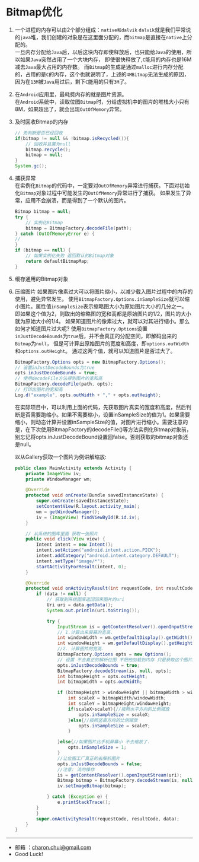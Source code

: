 Bitmap优化
===

1. 一个进程的内存可以由2个部分组成：`native和dalvik`
    `dalvik`就是我们平常说的`java`堆，我们创建的对象是在这里面分配的，而`bitmap`是直接在`native`上分配的。   
    一旦内存分配给`Java`后，以后这块内存即使释放后，也只能给`Java`的使用，所以如果`Java`突然占用了一个大块内存，
	即使很快释放了,`C`能用的内存也是16M减去`Java`最大占用的内存数。
    而`Bitmap`的生成是通过`malloc`进行内存分配的，占用的是`C`的内存，这个也就说明了，上述的`4MBitmap`无法生成的原因，
	因为在`13M`被`Java`用过后，剩下`C`能用的只有`3M`了。    

2. 在`Android`应用里，最耗费内存的就是图片资源。    
    在`Android`系统中，读取位图`Bitmap`时，分给虚拟机中的图片的堆栈大小只有8M，如果超出了，就会出现`OutOfMemory`异常。

3. 及时回收Bitmap的内存
    ```java
    // 先判断是否已经回收
    if(bitmap != null && !bitmap.isRecycled()){
        // 回收并且置为null
        bitmap.recycle();
        bitmap = null;
    }
    System.gc();
    ```

4. 捕获异常     
    在实例化`Bitmap`的代码中，一定要对`OutOfMemory`异常进行捕获。下面对初始化`Bitmap`对象过程中可能发生的`OutOfMemory`异常进行了捕获。
	如果发生了异常，应用不会崩溃，而是得到了一个默认的图片。
    ```java
    Bitmap bitmap = null;
    try {
        // 实例化Bitmap
        bitmap = BitmapFactory.decodeFile(path);
    } catch (OutOfMemoryError e) {
    //
    }
    if (bitmap == null) {
        // 如果实例化失败 返回默认的Bitmap对象
        return defaultBitmapMap;
    }
    ```
	
5. 缓存通用的Bitmap对象

6. 压缩图片
    如果图片像素过大可以将图片缩小，以减少载入图片过程中的内存的使用，避免异常发生。
    使用`BitmapFactory.Options.inSampleSize`就可以缩小图片。属性值`inSampleSize`表示缩略图大小为原始图片大小的几分之一。
	即如果这个值为2，则取出的缩略图的宽和高都是原始图片的1/2，图片的大小就为原始大小的1/4。
    如果知道图片的像素过大，就可以对其进行缩小。那么如何才知道图片过大呢?
    使用`BitmapFactory.Options`设置`inJustDecodeBounds`为`true`后，并不会真正的分配空间，即解码出来的`Bitmap`为`null`，
	但是可计算出原始图片的宽度和高度，即`options.outWidth`和`options.outHeight`。
    通过这两个值，就可以知道图片是否过大了。
    ```java
    BitmapFactory.Options opts = new BitmapFactory.Options();
    // 设置inJustDecodeBounds为true
    opts.inJustDecodeBounds = true;
    // 使用decodeFile方法得到图片的宽和高
    BitmapFactory.decodeFile(path, opts);
    // 打印出图片的宽和高
    Log.d("example", opts.outWidth + "," + opts.outHeight);
    ```
    在实际项目中，可以利用上面的代码，先获取图片真实的宽度和高度，然后判断是否需要跑缩小。如果不需要缩小，设置inSampleSize的值为1。如果需要缩小，则动态计算并设置inSampleSize的值，对图片进行缩小。需要注意的是，在下次使用BitmapFactory的decodeFile()等方法实例化Bitmap对象前，别忘记将opts.inJustDecodeBound设置回false。否则获取的bitmap对象还是null。

    以从Gallery获取一个图片为例讲解缩放:   
    ```java
    public class MainActivity extends Activity {
        private ImageView iv;
        private WindowManager wm;
    
        @Override
        protected void onCreate(Bundle savedInstanceState) {
            super.onCreate(savedInstanceState);
            setContentView(R.layout.activity_main);
            wm = getWindowManager();
            iv = (ImageView) findViewById(R.id.iv);
        }
    
        // 从系统的图库里面 获取一张照片
        public void click(View view) {
            Intent intent = new Intent();
            intent.setAction("android.intent.action.PICK");
            intent.addCategory("android.intent.category.DEFAULT");
            intent.setType("image/*");
            startActivityForResult(intent, 0);
        }
    
        @Override
        protected void onActivityResult(int requestCode, int resultCode, Intent data) {
            if (data != null) {
                // 获取到系统图库返回回来图片的uri
                Uri uri = data.getData();
                System.out.println(uri.toString());
    
                try {
                    InputStream is = getContentResolver().openInputStream(uri);
                    // 1.计算出来屏幕的宽高.
                    int windowWidth = wm.getDefaultDisplay().getWidth();
                    int windowHeight = wm.getDefaultDisplay().getHeight();
                    //2. 计算图片的宽高.
                    BitmapFactory.Options opts = new Options();
                    // 设置 不去真正的解析位图 不把他加载到内存 只是获取这个图片的宽高信息
                    opts.inJustDecodeBounds = true;
                    BitmapFactory.decodeStream(is, null, opts);
                    int bitmapHeight = opts.outHeight;
                    int bitmapWidth = opts.outWidth;
    
                    if (bitmapHeight > windowHeight || bitmapWidth > windowWidth) {
                        int scaleX = bitmapWidth/windowWidth;
                        int scaleY = bitmapHeight/windowHeight;
                        if(scaleX>scaleY){//按照水平方向的比例缩放
                            opts.inSampleSize = scaleX;
                        }else{//按照竖直方向的比例缩放
                            opts.inSampleSize = scaleY;
                        }
    
                    }else{//如果图片比手机屏幕小 不去缩放了.
                        opts.inSampleSize = 1;
                    }
                    //让位图工厂真正的去解析图片
                    opts.inJustDecodeBounds = false;
                    //注意: 流的操作
                    is = getContentResolver().openInputStream(uri);
                    Bitmap bitmap = BitmapFactory.decodeStream(is, null, opts);
                    iv.setImageBitmap(bitmap);
    
                } catch (Exception e) {
                    e.printStackTrace();
            }
            }
            super.onActivityResult(requestCode, resultCode, data);
        }
    }
    ```

---

- 邮箱 ：charon.chui@gmail.com  
- Good Luck! 
